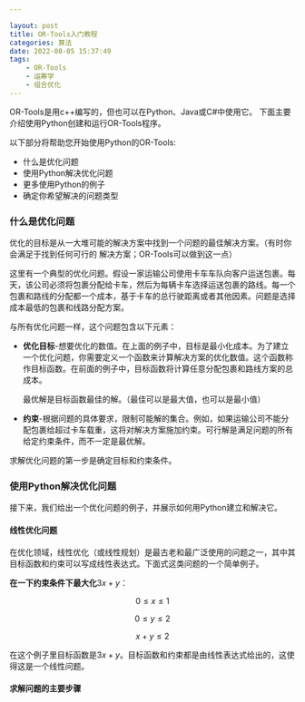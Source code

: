 ```yaml
---

layout: post
title: OR-Tools入门教程
categories: 算法
date: 2022-08-05 15:37:49
tags:
    - OR-Tools
    - 运筹学
    - 组合优化
---
```

OR-Tools是用c++编写的，但也可以在Python、Java或C#中使用它。
下面主要介绍使用Python创建和运行OR-Tools程序。

以下部分将帮助您开始使用Python的OR-Tools:

* 什么是优化问题
* 使用Python解决优化问题
* 更多使用Python的例子
* 确定你希望解决的问题类型

### 什么是优化问题

优化的目标是从一大堆可能的解决方案中找到一个问题的最佳解决方案。（有时你会满足于找到任何可行的
解决方案；OR-Tools可以做到这一点）

这里有一个典型的优化问题。假设一家运输公司使用卡车车队向客户运送包裹。每天，该公司必须将包裹分配给卡车，然后为每辆卡车选择运送包裹的路线。每一个包裹和路线的分配都一个成本，基于卡车的总行驶距离或者其他因素。问题是选择成本最低的包裹和线路分配方案。

与所有优化问题一样，这个问题包含以下元素：

* **优化目标**-想要优化的数值。在上面的例子中，目标是最小化成本。为了建立一个优化问题，你需要定义一个函数来计算解决方案的优化数值。这个函数称作目标函数。在前面的例子中，目标函数将计算任意分配包裹和路线方案的总成本。
  
  最优解是目标函数最佳的解。（最佳可以是最大值，也可以是最小值）
* **约束**-根据问题的具体要求，限制可能解的集合。例如，如果运输公司不能分配包裹给超过卡车载重，这将对解决方案施加约束。可行解是满足问题的所有给定约束条件，而不一定是最优解。

求解优化问题的第一步是确定目标和约束条件。

### 使用Python解决优化问题
接下来，我们给出一个优化问题的例子，并展示如何用Python建立和解决它。

#### 线性优化问题
在优化领域，线性优化（或线性规划）是最古老和最广泛使用的问题之一，其中其目标函数和约束可以写成线性表达式。下面式这类问题的一个简单例子。

**在一下约束条件下最大化**$3x + y$：

$$ 0 \leq x \leq 1 $$

$$ 0 \leq y \leq 2 $$

$$  x + y \leq 2 $$

在这个例子里目标函数是$3x + y$。目标函数和约束都是由线性表达式给出的，这使得这是一个线性问题。

#### 求解问题的主要步骤


